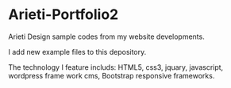 Arieti-Portfolio2
=================

Arieti Design sample codes from my website developments. 

I add new example files to this depository. 

The technology I feature includs: HTML5, css3, jquary, javascript, wordpress frame work cms, Bootstrap responsive frameworks.


